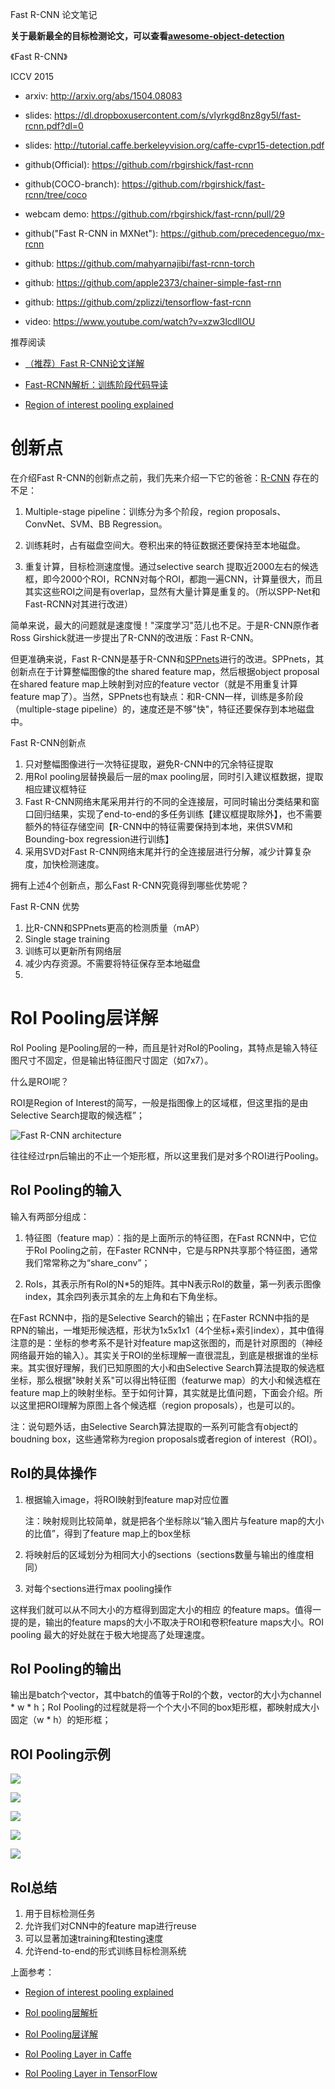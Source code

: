Fast R-CNN 论文笔记


**关于最新最全的目标检测论文，可以查看[awesome-object-detection](https://github.com/amusi/awesome-object-detection)**

《Fast R-CNN》

ICCV 2015

- arxiv: http://arxiv.org/abs/1504.08083

- slides: https://dl.dropboxusercontent.com/s/vlyrkgd8nz8gy5l/fast-rcnn.pdf?dl=0

- slides: http://tutorial.caffe.berkeleyvision.org/caffe-cvpr15-detection.pdf

- github(Official): https://github.com/rbgirshick/fast-rcnn

- github(COCO-branch): https://github.com/rbgirshick/fast-rcnn/tree/coco

- webcam demo: https://github.com/rbgirshick/fast-rcnn/pull/29

- github("Fast R-CNN in MXNet"): https://github.com/precedenceguo/mx-rcnn

- github: https://github.com/mahyarnajibi/fast-rcnn-torch

- github: https://github.com/apple2373/chainer-simple-fast-rnn

- github: https://github.com/zplizzi/tensorflow-fast-rcnn

- video: https://www.youtube.com/watch?v=xzw3lcdllOU

推荐阅读

- [（推荐）Fast R-CNN论文详解](https://blog.csdn.net/wopawn/article/details/52463853)

- [Fast-RCNN解析：训练阶段代码导读](http://blog.csdn.net/linj_m/article/details/48930179)

- [Region of interest pooling explained](https://deepsense.ai/region-of-interest-pooling-explained/)



# 创新点

在介绍Fast R-CNN的创新点之前，我们先来介绍一下它的爸爸：[R-CNN](https://blog.csdn.net/amusi1994/article/details/81081023) 存在的不足：

1. Multiple-stage pipeline：训练分为多个阶段，region proposals、ConvNet、SVM、BB Regression。

2. 训练耗时，占有磁盘空间大。卷积出来的特征数据还要保持至本地磁盘。

3. 重复计算，目标检测速度慢。通过selective search 提取近2000左右的候选框，即今2000个ROI，RCNN对每个ROI，都跑一遍CNN，计算量很大，而且其实这些ROI之间是有overlap，显然有大量计算是重复的。（所以SPP-Net和Fast-RCNN对其进行改进）


简单来说，最大的问题就是速度慢！"深度学习"范儿也不足。于是R-CNN原作者 Ross Girshick就进一步提出了R-CNN的改进版：Fast R-CNN。


但更准确来说，Fast R-CNN是基于R-CNN和[SPPnets](https://arxiv.org/abs/1406.4729)进行的改进。SPPnets，其创新点在于计算整幅图像的the shared feature map，然后根据object proposal在shared feature map上映射到对应的feature vector（就是不用重复计算feature map了）。当然，SPPnets也有缺点：和R-CNN一样，训练是多阶段（multiple-stage pipeline）的，速度还是不够"快"，特征还要保存到本地磁盘中。


Fast R-CNN创新点

1. 只对整幅图像进行一次特征提取，避免R-CNN中的冗余特征提取
2. 用RoI pooling层替换最后一层的max pooling层，同时引入建议框数据，提取相应建议框特征
3. Fast R-CNN网络末尾采用并行的不同的全连接层，可同时输出分类结果和窗口回归结果，实现了end-to-end的多任务训练【建议框提取除外】，也不需要额外的特征存储空间【R-CNN中的特征需要保持到本地，来供SVM和Bounding-box regression进行训练】
4. 采用SVD对Fast R-CNN网络末尾并行的全连接层进行分解，减少计算复杂度，加快检测速度。

拥有上述4个创新点，那么Fast R-CNN究竟得到哪些优势呢？

Fast R-CNN 优势

1. 比R-CNN和SPPnets更高的检测质量（mAP）
2. Single stage training
3. 训练可以更新所有网络层
4. 减少内存资源。不需要将特征保存至本地磁盘
5. 


# RoI Pooling层详解

RoI Pooling 是Pooling层的一种，而且是针对RoI的Pooling，其特点是输入特征图尺寸不固定，但是输出特征图尺寸固定（如7x7）。


什么是ROI呢？

ROI是Region of Interest的简写，一般是指图像上的区域框，但这里指的是由Selective Search提取的候选框”；


![Fast R-CNN architecture](https://img-blog.csdn.net/20180119150020632?watermark/2/text/aHR0cDovL2Jsb2cuY3Nkbi5uZXQvbGFucmFuMg==/font/5a6L5L2T/fontsize/400/fill/I0JBQkFCMA==/dissolve/70/gravity/SouthEast)

往往经过rpn后输出的不止一个矩形框，所以这里我们是对多个ROI进行Pooling。

## RoI Pooling的输入
输入有两部分组成： 
1. 特征图（feature map）：指的是上面所示的特征图，在Fast RCNN中，它位于RoI Pooling之前，在Faster RCNN中，它是与RPN共享那个特征图，通常我们常常称之为“share_conv”； 

2. RoIs，其表示所有RoI的N*5的矩阵。其中N表示RoI的数量，第一列表示图像index，其余四列表示其余的左上角和右下角坐标。

在Fast RCNN中，指的是Selective Search的输出；在Faster RCNN中指的是RPN的输出，一堆矩形候选框，形状为1x5x1x1（4个坐标+索引index），其中值得注意的是：坐标的参考系不是针对feature map这张图的，而是针对原图的（神经网络最开始的输入）。其实关于ROI的坐标理解一直很混乱，到底是根据谁的坐标来。其实很好理解，我们已知原图的大小和由Selective Search算法提取的候选框坐标，那么根据"映射关系"可以得出特征图（featurwe map）的大小和候选框在feature map上的映射坐标。至于如何计算，其实就是比值问题，下面会介绍。所以这里把ROI理解为原图上各个候选框（region proposals），也是可以的。

注：说句题外话，由Selective Search算法提取的一系列可能含有object的boudning box，这些通常称为region proposals或者region of interest（ROI）。


## RoI的具体操作

1. 根据输入image，将ROI映射到feature map对应位置

    注：映射规则比较简单，就是把各个坐标除以“输入图片与feature map的大小的比值”，得到了feature map上的box坐标

2. 将映射后的区域划分为相同大小的sections（sections数量与输出的维度相同）

3. 对每个sections进行max pooling操作
 

这样我们就可以从不同大小的方框得到固定大小的相应 的feature maps。值得一提的是，输出的feature maps的大小不取决于ROI和卷积feature maps大小。ROI pooling 最大的好处就在于极大地提高了处理速度。


## RoI Pooling的输出
输出是batch个vector，其中batch的值等于RoI的个数，vector的大小为channel * w * h；RoI Pooling的过程就是将一个个大小不同的box矩形框，都映射成大小固定（w * h）的矩形框；


## ROI Pooling示例

![](https://deepsense.ai/wp-content/uploads/2017/02/1.jpg)

![](https://deepsense.ai/wp-content/uploads/2017/02/2.jpg)

![](https://deepsense.ai/wp-content/uploads/2017/02/3.jpg)

![](https://deepsense.ai/wp-content/uploads/2017/02/output.jpg)

![](https://deepsense.ai/wp-content/uploads/2017/02/roi_pooling-1.gif)


## RoI总结

1. 用于目标检测任务
2. 允许我们对CNN中的feature map进行reuse
3. 可以显著加速training和testing速度
4. 允许end-to-end的形式训练目标检测系统


上面参考：

- [Region of interest pooling explained](https://deepsense.ai/region-of-interest-pooling-explained/)

- [RoI pooling层解析](https://blog.csdn.net/lanran2/article/details/60143861/)

- [RoI Pooling层详解](https://blog.csdn.net/auto1993/article/details/78514071)

- [RoI Pooling Layer in Caffe](https://github.com/rbgirshick/caffe-fast-rcnn/blob/bcd9b4eadc7d8fbc433aeefd564e82ec63aaf69c/src/caffe/layers/roi_pooling_layer.cu)

- [RoI Pooling Layer in TensorFlow](https://github.com/deepsense-ai/roi-pooling)